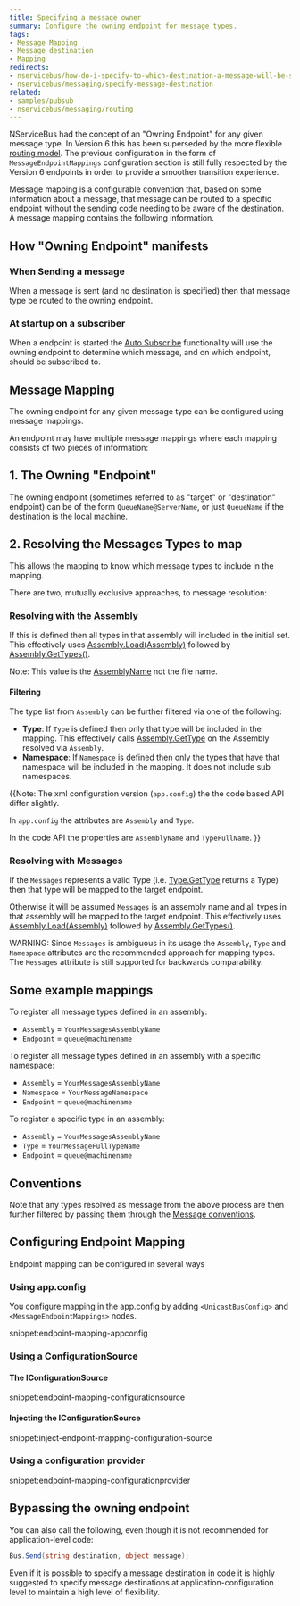 ```yaml
---
title: Specifying a message owner
summary: Configure the owning endpoint for message types.
tags:
- Message Mapping
- Message destination
- Mapping
redirects:
- nservicebus/how-do-i-specify-to-which-destination-a-message-will-be-sent
- nservicebus/messaging/specify-message-destination
related:
- samples/pubsub
- nservicebus/messaging/routing
---
```


NServiceBus had the concept of an "Owning Endpoint" for any given message type. In Version 6 this has been superseded by the more flexible [routing model](/nservicebus/messaging/routing.md). The previous configuration in the form of `MessageEndpointMappings` configuration section is still fully respected by the Version 6 endpoints in order to provide a smoother transition experience.

Message mapping is a configurable convention that, based on some information about a message, that message can be routed to a specific endpoint without the sending code needing to be aware of the destination. A message mapping contains the following information.


## How "Owning Endpoint" manifests


### When Sending a message

When a message is sent (and no destination is specified) then that message type be routed to the owning endpoint.


### At startup on a subscriber

When a endpoint is started the [Auto Subscribe](/nservicebus/messaging/message-owner.md) functionality will use the owning endpoint to determine which message, and on which endpoint, should be subscribed to.


## Message Mapping

The owning endpoint for any given message type can be configured using message mappings.

An endpoint may have multiple message mappings where each mapping consists of two pieces of information:


## 1. The Owning "Endpoint"

The owning endpoint (sometimes referred to as "target" or "destination" endpoint) can be of the form `QueueName@ServerName`, or just `QueueName` if the destination is the local machine.


## 2. Resolving the Messages Types to map

This allows the mapping to know which message types to include in the mapping.

There are two, mutually exclusive approaches, to message resolution:


### Resolving with the Assembly

If this is defined then all types in that assembly will included in the initial set. This effectively uses [Assembly.Load(Assembly)](https://msdn.microsoft.com/en-us/library/ky3942xh.aspx) followed by [Assembly.GetTypes()](https://msdn.microsoft.com/en-us/library/system.reflection.assembly.gettypes.aspx).

Note: This value is the [AssemblyName](https://msdn.microsoft.com/en-us/library/k8xx4k69.aspx) not the file name.


#### Filtering

The type list from `Assembly` can be further filtered via one of the following:

 * **Type**: If `Type` is defined then only that type will be included in the mapping. This effectively calls [Assembly.GetType](https://msdn.microsoft.com/en-us/library/y0cd10tb.aspx) on the Assembly resolved via `Assembly`.
 * **Namespace**: If `Namespace` is defined then only the types that have that namespace will be included in the mapping. It does not include sub namespaces.

{{Note: The xml configuration version (`app.config`) the the code based API differ slightly.

In `app.config` the attributes are `Assembly` and `Type`.

In the code API the properties are `AssemblyName` and `TypeFullName`.
}}

### Resolving with Messages

If the `Messages` represents a valid Type (i.e. [Type.GetType](https://msdn.microsoft.com/en-us/library/w3f99sx1.aspx) returns a Type) then that type will be mapped to the target endpoint.

Otherwise it will be assumed `Messages` is an assembly name and all types in that assembly will be mapped to the target endpoint. This effectively uses [Assembly.Load(Assembly)](https://msdn.microsoft.com/en-us/library/ky3942xh.aspx) followed by [Assembly.GetTypes()](https://msdn.microsoft.com/en-us/library/system.reflection.assembly.gettypes.aspx).

WARNING: Since `Messages` is ambiguous in its usage the `Assembly`, `Type` and `Namespace` attributes are the recommended approach for mapping types. The `Messages` attribute is still supported for backwards comparability.


## Some example mappings

To register all message types defined in an assembly:

 * `Assembly` = `YourMessagesAssemblyName`
 * `Endpoint` = `queue@machinename`

To register all message types defined in an assembly with a specific namespace:

 * `Assembly` = `YourMessagesAssemblyName`
 * `Namespace` = `YourMessageNamespace`
 * `Endpoint` = `queue@machinename`
 
To register a specific type in an assembly:

 * `Assembly` = `YourMessagesAssemblyName`
 * `Type` = `YourMessageFullTypeName`
 * `Endpoint` = `queue@machinename`


## Conventions

Note that any types resolved as message from the above process are then further filtered by passing them through the [Message conventions](/nservicebus/messaging/conventions.md).


## Configuring Endpoint Mapping

Endpoint mapping can be configured in several ways


### Using app.config

You configure mapping in the app.config by adding `<UnicastBusConfig>` and `<MessageEndpointMappings>` nodes.

snippet:endpoint-mapping-appconfig

### Using a ConfigurationSource


#### The IConfigurationSource

snippet:endpoint-mapping-configurationsource


#### Injecting the IConfigurationSource

snippet:inject-endpoint-mapping-configuration-source


### Using a configuration provider

snippet:endpoint-mapping-configurationprovider


## Bypassing the owning endpoint

You can also call the following, even though it is not recommended for application-level code:

```C#
Bus.Send(string destination, object message);
```

Even if it is possible to specify a message destination in code it is highly suggested to specify message destinations at application-configuration level to maintain a high level of flexibility.
